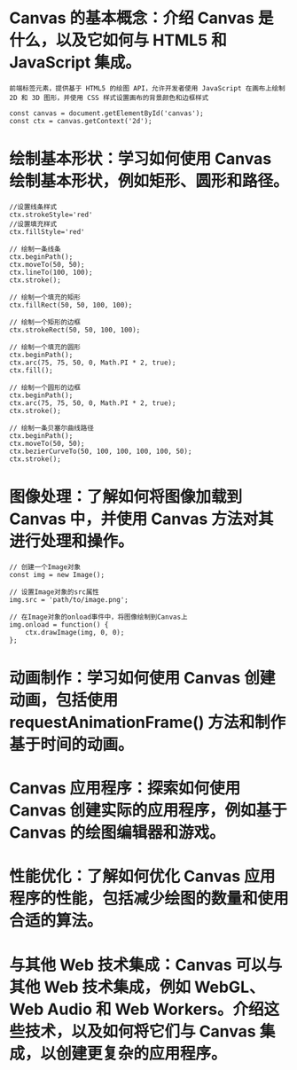 # Canvas 的基本概念：介绍 Canvas 是什么，以及它如何与 HTML5 和 JavaScript 集成。

    前端标签元素，提供基于 HTML5 的绘图 API，允许开发者使用 JavaScript 在画布上绘制 2D 和 3D 图形，并使用 CSS 样式设置画布的背景颜色和边框样式

    const canvas = document.getElementById('canvas');
    const ctx = canvas.getContext('2d');
# 绘制基本形状：学习如何使用 Canvas 绘制基本形状，例如矩形、圆形和路径。
    //设置线条样式
    ctx.strokeStyle='red'
    //设置填充样式
    ctx.fillStyle='red'

    // 绘制一条线条
    ctx.beginPath();
    ctx.moveTo(50, 50);
    ctx.lineTo(100, 100);
    ctx.stroke();

    // 绘制一个填充的矩形
    ctx.fillRect(50, 50, 100, 100);

    // 绘制一个矩形的边框
    ctx.strokeRect(50, 50, 100, 100);

    // 绘制一个填充的圆形
    ctx.beginPath();
    ctx.arc(75, 75, 50, 0, Math.PI * 2, true);
    ctx.fill();

    // 绘制一个圆形的边框
    ctx.beginPath();
    ctx.arc(75, 75, 50, 0, Math.PI * 2, true);
    ctx.stroke();

    // 绘制一条贝塞尔曲线路径
    ctx.beginPath();
    ctx.moveTo(50, 50);
    ctx.bezierCurveTo(50, 100, 100, 100, 100, 50);
    ctx.stroke();

# 图像处理：了解如何将图像加载到 Canvas 中，并使用 Canvas 方法对其进行处理和操作。

    // 创建一个Image对象
    const img = new Image();

    // 设置Image对象的src属性
    img.src = 'path/to/image.png';

    // 在Image对象的onload事件中，将图像绘制到Canvas上
    img.onload = function() {
        ctx.drawImage(img, 0, 0);
    };

# 动画制作：学习如何使用 Canvas 创建动画，包括使用 requestAnimationFrame() 方法和制作基于时间的动画。


# Canvas 应用程序：探索如何使用 Canvas 创建实际的应用程序，例如基于 Canvas 的绘图编辑器和游戏。



# 性能优化：了解如何优化 Canvas 应用程序的性能，包括减少绘图的数量和使用合适的算法。


# 与其他 Web 技术集成：Canvas 可以与其他 Web 技术集成，例如 WebGL、Web Audio 和 Web Workers。介绍这些技术，以及如何将它们与 Canvas 集成，以创建更复杂的应用程序。


